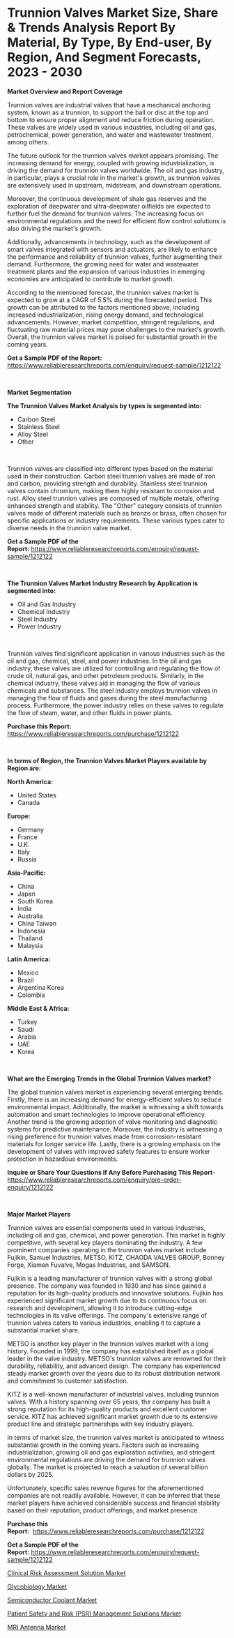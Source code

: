 <p><h1>Trunnion Valves Market Size, Share & Trends Analysis Report By Material, By Type, By End-user, By Region, And Segment Forecasts, 2023 - 2030</h1></p><p><strong>Market Overview and Report Coverage</strong></p>
<p><p>Trunnion valves are industrial valves that have a mechanical anchoring system, known as a trunnion, to support the ball or disc at the top and bottom to ensure proper alignment and reduce friction during operation. These valves are widely used in various industries, including oil and gas, petrochemical, power generation, and water and wastewater treatment, among others.</p><p>The future outlook for the trunnion valves market appears promising. The increasing demand for energy, coupled with growing industrialization, is driving the demand for trunnion valves worldwide. The oil and gas industry, in particular, plays a crucial role in the market's growth, as trunnion valves are extensively used in upstream, midstream, and downstream operations.</p><p>Moreover, the continuous development of shale gas reserves and the exploration of deepwater and ultra-deepwater oilfields are expected to further fuel the demand for trunnion valves. The increasing focus on environmental regulations and the need for efficient flow control solutions is also driving the market's growth.</p><p>Additionally, advancements in technology, such as the development of smart valves integrated with sensors and actuators, are likely to enhance the performance and reliability of trunnion valves, further augmenting their demand. Furthermore, the growing need for water and wastewater treatment plants and the expansion of various industries in emerging economies are anticipated to contribute to market growth.</p><p>According to the mentioned forecast, the trunnion valves market is expected to grow at a CAGR of 5.5% during the forecasted period. This growth can be attributed to the factors mentioned above, including increased industrialization, rising energy demand, and technological advancements. However, market competition, stringent regulations, and fluctuating raw material prices may pose challenges to the market's growth. Overall, the trunnion valves market is poised for substantial growth in the coming years.</p></p>
<p><strong>Get a Sample PDF of the Report:</strong> <a href="https://www.reliableresearchreports.com/enquiry/request-sample/1212122">https://www.reliableresearchreports.com/enquiry/request-sample/1212122</a></p>
<p>&nbsp;</p>
<p><strong>Market Segmentation</strong></p>
<p><strong>The Trunnion Valves Market Analysis by types is segmented into:</strong></p>
<p><ul><li>Carbon Steel</li><li>Stainless Steel</li><li>Alloy Steel</li><li>Other</li></ul></p>
<p>&nbsp;</p>
<p><p>Trunnion valves are classified into different types based on the material used in their construction. Carbon steel trunnion valves are made of iron and carbon, providing strength and durability. Stainless steel trunnion valves contain chromium, making them highly resistant to corrosion and rust. Alloy steel trunnion valves are composed of multiple metals, offering enhanced strength and stability. The "Other" category consists of trunnion valves made of different materials such as bronze or brass, often chosen for specific applications or industry requirements. These various types cater to diverse needs in the trunnion valve market.</p></p>
<p><strong>Get a Sample PDF of the Report:</strong>&nbsp;<a href="https://www.reliableresearchreports.com/enquiry/request-sample/1212122">https://www.reliableresearchreports.com/enquiry/request-sample/1212122</a></p>
<p>&nbsp;</p>
<p><strong>The Trunnion Valves Market Industry Research by Application is segmented into:</strong></p>
<p><ul><li>Oil and Gas Industry</li><li>Chemical Industry</li><li>Steel Industry</li><li>Power Industry</li></ul></p>
<p>&nbsp;</p>
<p><p>Trunnion valves find significant application in various industries such as the oil and gas, chemical, steel, and power industries. In the oil and gas industry, these valves are utilized for controlling and regulating the flow of crude oil, natural gas, and other petroleum products. Similarly, in the chemical industry, these valves aid in managing the flow of various chemicals and substances. The steel industry employs trunnion valves in managing the flow of fluids and gases during the steel manufacturing process. Furthermore, the power industry relies on these valves to regulate the flow of steam, water, and other fluids in power plants.</p></p>
<p><strong>Purchase this Report:</strong>&nbsp; <a href="https://www.reliableresearchreports.com/purchase/1212122">https://www.reliableresearchreports.com/purchase/1212122</a></p>
<p>&nbsp;</p>
<p><strong>In terms of Region, the Trunnion Valves Market Players available by Region are:</strong></p>
<p>
    <p> <strong> North America: </strong>
        <ul>
            <li>United States</li>
            <li>Canada</li>
        </ul>
        </p> 
    <p> <strong> Europe: </strong>
        <ul>
            <li>Germany</li>
            <li>France</li>
            <li>U.K.</li>
            <li>Italy</li>
            <li>Russia</li>
        </ul>
        </p> 
    <p> <strong> Asia-Pacific: </strong>
        <ul>
            <li>China</li>
            <li>Japan</li>
            <li>South Korea</li>
            <li>India</li>
            <li>Australia</li>
            <li>China Taiwan</li>
            <li>Indonesia</li>
            <li>Thailand</li>
            <li>Malaysia</li>
        </ul>
        </p> 
    <p> <strong> Latin America: </strong>
        <ul>
            <li>Mexico</li>
            <li>Brazil</li>
            <li>Argentina Korea</li>
            <li>Colombia</li>
        </ul>
        </p> 
    <p> <strong> Middle East & Africa: </strong>
        <ul>
            <li>Turkey</li>
            <li>Saudi</li>
            <li>Arabia</li>
            <li>UAE</li>
            <li>Korea</li>
        </ul>
    </p>
    </p>
<p>&nbsp;</p>
<p><strong>What are the Emerging Trends in the Global Trunnion Valves market?</strong></p>
<p><p>The global trunnion valves market is experiencing several emerging trends. Firstly, there is an increasing demand for energy-efficient valves to reduce environmental impact. Additionally, the market is witnessing a shift towards automation and smart technologies to improve operational efficiency. Another trend is the growing adoption of valve monitoring and diagnostic systems for predictive maintenance. Moreover, the industry is witnessing a rising preference for trunnion valves made from corrosion-resistant materials for longer service life. Lastly, there is a growing emphasis on the development of valves with improved safety features to ensure worker protection in hazardous environments.</p></p>
<p><strong>Inquire or Share Your Questions If Any Before Purchasing This Report</strong>- <a href="https://www.reliableresearchreports.com/enquiry/pre-order-enquiry/1212122">https://www.reliableresearchreports.com/enquiry/pre-order-enquiry/1212122</a></p>
<p>&nbsp;</p>
<p><strong>Major Market Players</strong></p>
<p><p>Trunnion valves are essential components used in various industries, including oil and gas, chemical, and power generation. This market is highly competitive, with several key players dominating the industry. A few prominent companies operating in the trunnion valves market include Fujikin, Samuel Industries, METSO, KITZ, CHAODA VALVES GROUP, Bonney Forge, Xiamen Fuvalve, Mogas Industries, and SAMSON.</p><p>Fujikin is a leading manufacturer of trunnion valves with a strong global presence. The company was founded in 1930 and has since gained a reputation for its high-quality products and innovative solutions. Fujikin has experienced significant market growth due to its continuous focus on research and development, allowing it to introduce cutting-edge technologies in its valve offerings. The company's extensive range of trunnion valves caters to various industries, enabling it to capture a substantial market share.</p><p>METSO is another key player in the trunnion valves market with a long history. Founded in 1999, the company has established itself as a global leader in the valve industry. METSO's trunnion valves are renowned for their durability, reliability, and advanced design. The company has experienced steady market growth over the years due to its robust distribution network and commitment to customer satisfaction.</p><p>KITZ is a well-known manufacturer of industrial valves, including trunnion valves. With a history spanning over 65 years, the company has built a strong reputation for its high-quality products and excellent customer service. KITZ has achieved significant market growth due to its extensive product line and strategic partnerships with key industry players.</p><p>In terms of market size, the trunnion valves market is anticipated to witness substantial growth in the coming years. Factors such as increasing industrialization, growing oil and gas exploration activities, and stringent environmental regulations are driving the demand for trunnion valves globally. The market is projected to reach a valuation of several billion dollars by 2025.</p><p>Unfortunately, specific sales revenue figures for the aforementioned companies are not readily available. However, it can be inferred that these market players have achieved considerable success and financial stability based on their reputation, product offerings, and market presence.</p></p>
<p><strong>Purchase this Report:</strong>&nbsp;&nbsp;<a href="https://www.reliableresearchreports.com/purchase/1212122">https://www.reliableresearchreports.com/purchase/1212122</a></p>
<p></p>
<p><strong>Get a Sample PDF of the Report:</strong>&nbsp;<a href="https://www.reliableresearchreports.com/enquiry/request-sample/1212122">https://www.reliableresearchreports.com/enquiry/request-sample/1212122</a></p>
<p><p><a href="https://www.linkedin.com/pulse/clinical-risk-assessment-solution-market-share-amp-new-trends/">Clinical Risk Assessment Solution Market</a></p><p><a href="https://www.linkedin.com/pulse/glycobiology-market-size-share-amp-trends-analysis-report-tjwic/">Glycobiology Market</a></p><p><a href="https://medium.com/@bethhermann2023/semiconductor-coolant-market-size-growth-forecast-2023-2030-0f91a45e7e26">Semiconductor Coolant Market</a></p><p><a href="https://www.linkedin.com/pulse/patient-safety-risk-psr-management-solutions-1c/">Patient Safety and Risk (PSR) Management Solutions Market</a></p><p><a href="https://medium.com/@saigemarvin1946/mri-antenna-market-size-cagr-trends-2024-2030-c6b3ab2ba22c">MRI Antenna Market</a></p></p>